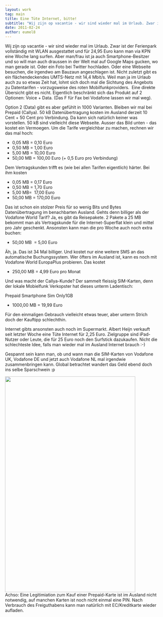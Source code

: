 ```yaml
---
layout: work
tag: main
title: Eine Tüte Internet, bitte!
subtitle: "Wij zijn op vacantie - wir sind wieder mal im Urlaub. Zwar ist der Ferienpark vollständig mit WLAN ausgestattet und für 24,95 Euro kann man via KPN eine Woche lang surfen. Aber man/frau ist ja auch Smartphone-Besitzer und so will man auch draussen in&hellip;"
date: 2011-02-24
author: eumel8
---
```


<p style="text-align: left;">Wij zijn op vacantie - wir sind wieder mal im Urlaub. Zwar ist der Ferienpark vollständig mit WLAN ausgestattet und für 24,95 Euro kann man via KPN eine Woche lang surfen. Aber man/frau ist ja auch Smartphone-Besitzer und so will man auch draussen in der Welt mal auf Google Maps gucken, wo man gerade ist. Oder ein Foto bei Twitter hochladen. Oder eine Webseite besuchen, die irgendwo am Bauzaun angeschlagen ist. Nicht zuletzt gibt es ein flächendeckendes UMTS-Netz mit 14,4 Mbit/s. Weil man ja im Urlaub auch zu so etwas Zeit hat, lohnt sich doch mal die Sichtung des Angebots zu Datentarifen - vorzugsweise des roten Mobilfunkproviders.  Eine direkte Übersicht gibt es nicht. Eigentlich beschränkt sich das Produkt auf 2 Optionen: Voice + Data. (Das F für Fax bei Vodafone lassen wir mal weg).</p>
<p style="text-align: left;">Option 2 (Data) gibt es aber gefühlt in 1000 Varianten. Bleiben wir mal bei Prepaid (Callya). 50 kB Datenübertragung kosten im Ausland derzeit 10 Cent + 50 Cent pro Verbindung. Da kann sich natürlich keiner was vorstellen. 50 kB sind vielleicht diese Webseite. Ausser das Bild unten - das kostet ein Vermoegen. Um die Tarife vergleichbar zu machen, rechnen wir das mal hoch:</p>
<ul style="text-align: left;">
<li>0,05 MB = 0,10 Euro</li>
<li>0,50 MB = 1,00 Euro</li>
<li>5,00 MB = 10,00 Euro</li>
<li>50,00 MB = 100,00 Euro (+ 0,5 Euro pro Verbindung)</li>
</ul>
<p style="text-align: left;">Dem Vertragskunden trifft es (wie bei allen Tarifen eigentlich) härter. Bei ihm kosten</p>
<ul style="text-align: left;">
<li>0,05 MB = 0,17 Euro</li>
<li>0,50 MB = 1,70 Euro</li>
<li>5,00 MB=  17,00 Euro</li>
<li>50,00 MB = 170,00 Euro</li>
</ul>
<p style="text-align: left;">Das ist schon ein stolzer Preis für so wenig Bits und Bytes Datenübertragung im benachbarten Ausland. Gehts denn billiger als der Vodafone World Tarif? Ja, es gibt da Reisepakete. 2 Pakete a 25 MB bekommt man als Vertragskunde für die Internet-Superflat klein und mittel pro Jahr geschenkt. Ansonsten kann man die pro Woche auch noch extra buchen:</p>
<ul style="text-align: left;">
<li>50,00 MB  = 5,00 Euro</li>
</ul>
<p style="text-align: left;">Äh, ja. Das ist 34 Mal billiger. Und kostet nur eine weitere SMS an das automatische Buchungssystem. Wer öfters im Ausland ist, kann es noch mit Vodafone World EuropaPlus probieren. Das kostet</p>
<ul style="text-align: left;">
<li>250,00 MB = 4,99 Euro pro Monat</li>
</ul>
<p style="text-align: left;">Und was macht der Callya-Kunde? Der sammelt fleissig SIM-Karten, denn der lokale Mobielfunk Verkopster hat dieses unterm Ladentisch:</p>
<p style="text-align: left;">Prepaid Smartphone Sim Only1GB</p>
<ul style="text-align: left;">
<li>1000,00 MB = 19,99 Euro</li>
</ul>
<p style="text-align: left;">Für den einmaligen Gebrauch vielleicht etwas teuer, aber unterm Strich doch der Kauftipp schlechthin.</p>
<p style="text-align: left;">Internet gibts ansonsten auch noch im Supermarkt. Albert Heijn verkauft seit letzter Woche eine Tüte Internet für 2,25 Euro. Zielgruppe sind iPad-Nutzer oder Leute, die für 25 Euro noch den Surfstick dazukaufen. Nicht die schlechteste Idee, falls man wieder mal im Ausland Internet brauch :-)</p>
<p style="text-align: left;">Gespannt sein kann man, ob und wann man die SIM-Karten von Vodafone UK, Vodafone DE und jetzt auch Vodafone NL mal irgendwie zusammenbringen kann. Global betrachtet wandert das Geld ebend doch ins selbe Sparschwein :p</p>
<div class="image_block"><a href="/blogs/media/blogs/blog/IMAG0018.jpg?mtime=1298569716"><img src="/blogs/media/blogs/blog/IMAG0018.jpg?mtime=1298569716" alt="" width="429" height="709" /></a></div>
<div class="image_block"></div>
<div class="image_block">Achso: Eine Legitimiation zum Kauf einer Prepaid-Karte ist im Ausland nicht notwendig, auf manchen Karten ist noch nicht einmal eine PIN. Nach Verbrauch des Freiguthabens kann man natürlich mit EC/Kreditkarte wieder aufladen.</div>
